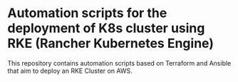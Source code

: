 # Automation scripts for the deployment of K8s cluster using RKE (Rancher Kubernetes Engine)
This repository contains automation scripts based on Terraform and Ansible that aim to deploy an RKE Cluster on AWS.